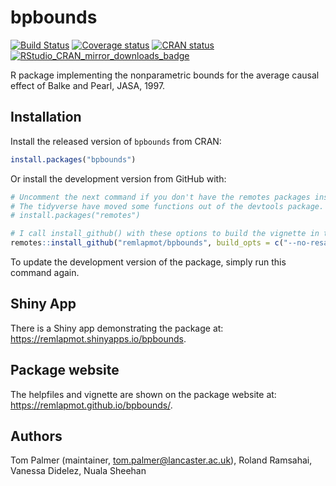 # bpbounds

[![Build Status](https://travis-ci.org/remlapmot/bpbounds.svg?branch=master)](https://travis-ci.org/remlapmot/bpbounds)
[![Coverage status](https://codecov.io/gh/remlapmot/bpbounds/branch/master/graph/badge.svg)](https://codecov.io/github/remlapmot/bpbounds?branch=master)
[![CRAN status](https://www.r-pkg.org/badges/version/bpbounds)](https://cran.r-project.org/package=bpbounds)
[![RStudio_CRAN_mirror_downloads_badge](http://cranlogs.r-pkg.org/badges/grand-total/bpbounds?color=blue)](https://CRAN.R-project.org/package=bpbounds)

R package implementing the nonparametric bounds for the average causal effect of Balke and Pearl, JASA, 1997.

## Installation

Install the released version of `bpbounds` from CRAN:

``` r
install.packages("bpbounds")
```

Or install the development version from GitHub with:

``` r
# Uncomment the next command if you don't have the remotes packages installed.
# The tidyverse have moved some functions out of the devtools package.
# install.packages("remotes") 

# I call install_github() with these options to build the vignette in the package when installing.
remotes::install_github("remlapmot/bpbounds", build_opts = c("--no-resave-data", "--no-manual"))
```
To update the development version of the package, simply run this command again.

## Shiny App

There is a Shiny app demonstrating the package at: <https://remlapmot.shinyapps.io/bpbounds>.

## Package website

The helpfiles and vignette are shown on the package website at: <https://remlapmot.github.io/bpbounds/>.

## Authors
Tom Palmer (maintainer, tom.palmer@lancaster.ac.uk), Roland Ramsahai, Vanessa Didelez, Nuala Sheehan
